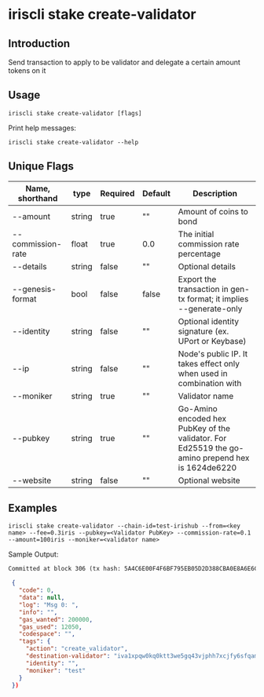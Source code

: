 # iriscli stake create-validator

## Introduction

Send transaction to apply to be validator and delegate a certain amount tokens on it

## Usage

```
iriscli stake create-validator [flags]
```

Print help messages:
```
iriscli stake create-validator --help
```

## Unique Flags

| Name, shorthand              | type   | Required | Default  | Description                                                         |
| ---------------------------- | -----  | -------- | -------- | ------------------------------------------------------------------- |
| --amount                     | string | true     | ""       | Amount of coins to bond |
| --commission-rate            | float  | true     | 0.0      | The initial commission rate percentage |
| --details                    | string | false    | ""       | Optional details |
| --genesis-format             | bool   | false    | false    | Export the transaction in gen-tx format; it implies --generate-only |
| --identity                   | string | false    | ""       | Optional identity signature (ex. UPort or Keybase) |
| --ip                         | string | false    | ""       | Node's public IP. It takes effect only when used in combination with |
| --moniker                    | string | true     | ""       | Validator name |
| --pubkey                     | string | true     | ""       | Go-Amino encoded hex PubKey of the validator. For Ed25519 the go-amino prepend hex is 1624de6220 |
| --website                    | string | false    | ""       | Optional website |

## Examples

```
iriscli stake create-validator --chain-id=test-irishub --from=<key name> --fee=0.3iris --pubkey=<Validator PubKey> --commission-rate=0.1 --amount=100iris --moniker=<validator name>
```
Sample Output:
```txt
Committed at block 306 (tx hash: 5A4C6E00F4F6BF795EB05D2D388CBA0E8A6E6CF17669314B1EE6A31729A22450, response: {Code:0 Data:[] Log:Msg 0:  Info: GasWanted:200000 GasUsed:3398 Tags:[{Key:[97 99 116 105 111 110] Value:[115 101 114 118 105 99 101 45 119 105 116 104 100 114 97 119 45 102 101 101 115] XXX_NoUnkeyedLiteral:{} XXX_unrecognized:[] XXX_sizecache:0} {Key:[99 111 109 112 108 101 116 101 67 111 110 115 117 109 101 100 84 120 70 101 101 45 105 114 105 115 45 97 116 116 111] Value:[34 54 55 57 54 48 48 48 48 48 48 48 48 48 48 48 34] XXX_NoUnkeyedLiteral:{} XXX_unrecognized:[] XXX_sizecache:0}] Codespace: XXX_NoUnkeyedLiteral:{} XXX_unrecognized:[] XXX_sizecache:0})
```
```json
 {
   "code": 0,
   "data": null,
   "log": "Msg 0: ",
   "info": "",
   "gas_wanted": 200000,
   "gas_used": 12050,
   "codespace": "",
   "tags": {
     "action": "create_validator",
     "destination-validator": "iva1xpqw0kq0ktt3we5gq43vjphh7xcjfy6sfqamll",
     "identity": "",
     "moniker": "test"
   }
 })
```
